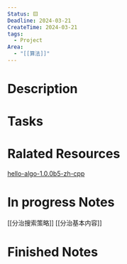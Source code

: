 ```yaml
---
Status: 🟨
Deadline: 2024-03-21
CreateTime: 2024-03-21
tags:
  - Project
Area:
  - "[[算法]]"
---
```


# Description


# Tasks


# Ralated Resources
[hello-algo-1.0.0b5-zh-cpp](obsidian://bookmaster?type=open-book&bid=BAvMXOSKbrXnYZww)
# In progress Notes
[[分治搜索策略]]
[[分治基本内容]]
# Finished Notes

